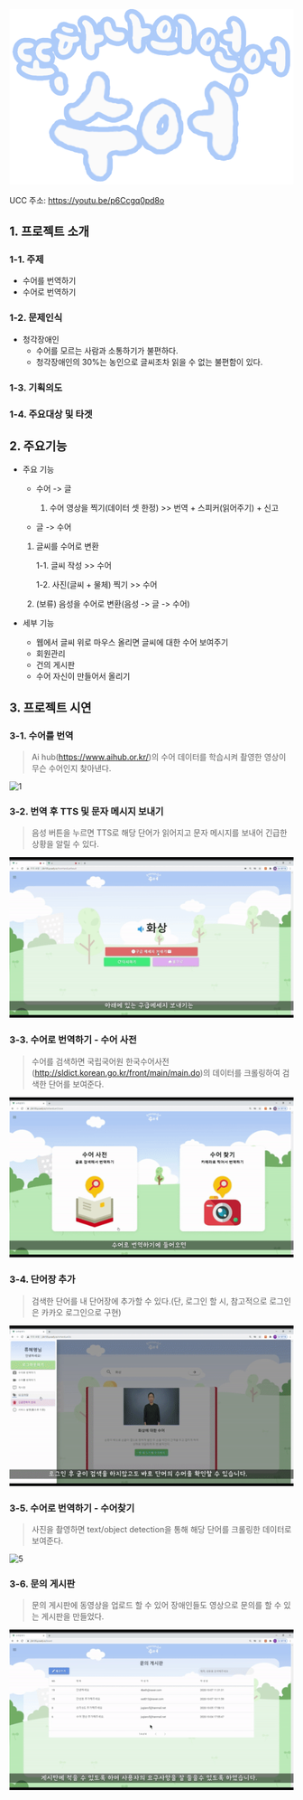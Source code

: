 ![logo](./Asset/Readme_Asset/logo.png)

UCC 주소: https://youtu.be/p6Ccgq0pd8o



## 1. 프로젝트 소개

### 1-1. 주제

- 수어를 번역하기
- 수어로 번역하기



### 1-2. 문제인식

- 청각장애인
  - 수어를 모르는 사람과 소통하기가 불편하다.
  - 청각장애인의 30%는 농인으로 글씨조차 읽을 수 없는 불편함이 있다.



### 1-3. 기획의도



### 1-4. 주요대상 및 타겟



## 2. 주요기능

- 주요 기능

  - 수어 -> 글

    1. 수어 영상을 찍기(데이터 셋 한정) >> 번역 + 스피커(읽어주기) + 신고

  - 글 -> 수어

  1. 글씨를 수어로 변환

     1-1. 글씨 작성 >> 수어

     1-2. 사진(글씨 + 물체) 찍기 >> 수어

       

    2. (보류) 음성을 수어로 변환(음성 -> 글 -> 수어)

- 세부 기능

  - 웹에서 글씨 위로 마우스 올리면 글씨에 대한 수어 보여주기
  - 회원관리
  - 건의 게시판
  - 수어 자신이 만들어서 올리기



## 3. 프로젝트 시연

### 3-1. 수어를 번역

> Ai hub(https://www.aihub.or.kr/)의 수어 데이터를 학습시켜 촬영한 영상이 무슨 수어인지 찾아낸다.

![1](./Asset/Readme_Asset/1.gif)

### 3-2. 번역 후 TTS 및 문자 메시지 보내기

> 음성 버튼을 누르면 TTS로 해당 단어가 읽어지고 문자 메시지를 보내어 긴급한 상황을 알릴 수 있다.

![2](./Asset/Readme_Asset/2.gif)

### 3-3. 수어로 번역하기 - 수어 사전

> 수어를 검색하면 국립국어원 한국수어사전(http://sldict.korean.go.kr/front/main/main.do)의 데이터를 크롤링하여 검색한 단어를 보여준다.

![3](./Asset/Readme_Asset/3.gif)

### 3-4. 단어장 추가

> 검색한 단어를 내 단어장에 추가할 수 있다.(단, 로그인 할 시, 참고적으로 로그인은 카카오 로그인으로 구현)

![4](./Asset/Readme_Asset/4.gif)

### 3-5. 수어로 번역하기 - 수어찾기

> 사진을 촬영하면 text/object detection을 통해 해당 단어를 크롤링한 데이터로 보여준다.

![5](./Asset/Readme_Asset/5.gif)

### 3-6. 문의 게시판

> 문의 게시판에 동영상을 업로드 할 수 있어 장애인들도 영상으로 문의를 할 수 있는 게시판을 만들었다.

![6](./Asset/Readme_Asset/6.gif)
